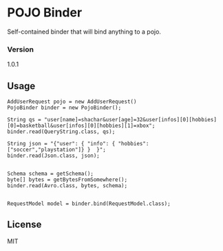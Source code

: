 # POJO Binder
Self-contained binder that will bind anything to a pojo.


### Version
1.0.1

## Usage
```
AddUserRequest pojo = new AddUserRequest()
PojoBinder binder = new PojoBinder();

String qs = "user[name]=shachar&user[age]=32&user[infos][0][hobbies][0]=basketball&user[infos][0][hobbies][1]=xbox";
binder.read(QueryString.class, qs);

String json = "{"user": { "info": { "hobbies": ["soccer","playstation"]} }  }";
binder.read(Json.class, json);


Schema schema = getSchema();
byte[] bytes = getBytesFromSomewhere();
binder.read(Avro.class, bytes, schema);


RequestModel model = binder.bind(RequestModel.class);
```

License
----

MIT

